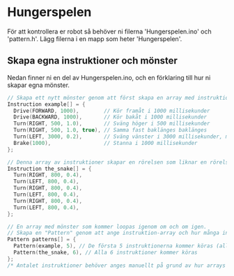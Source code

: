 # Hungerspelen
 
För att kontrollera er robot så behöver ni filerna 'Hungerspelen.ino' och 'pattern.h'. Lägg filerna i en mapp som heter 'Hungerspelen'.

## Skapa egna instruktioner och mönster

Nedan finner ni en del av Hungerspelen.ino, och en förklaring till hur ni skapar egna mönster.

```ino
// Skapa ett nytt mönster genom att först skapa en array med instruktioner
Instruction example[] = {
  Drive(FORWARD, 1000),        // Kör framåt i 1000 millisekunder  
  Drive(BACKWARD, 1000),       // Kör bakåt i 1000 millisekunder
  Turn(RIGHT, 500, 1.0),       // Sväng höger i 500 millisekunder
  Turn(RIGHT, 500, 1.0, true), // Samma fast baklänges baklänges
  Turn(LEFT, 3000, 0.2),       // Sväng vänster i 3000 millisekunder, med svängningsfaktorn 0.2
  Brake(1000),                 // Stanna i 1000 millisekunder
};

// Denna array av instruktioner skapar en rörelsen som liknar en rörelsen av en orm
Instruction the_snake[] = {
  Turn(RIGHT, 800, 0.4),
  Turn(LEFT, 800, 0.4),
  Turn(RIGHT, 800, 0.4),
  Turn(LEFT, 800, 0.4),
  Turn(RIGHT, 800, 0.4),
  Turn(LEFT, 800, 0.4),
};

// En array med mönster som kommer loopas igenom om och om igen.
// Skapa en "Pattern" genom att ange instruktion-array och hur många instruktioner som ska användas.
Pattern patterns[] = {
  Pattern(example, 5), // De första 5 instruktionerna kommer köras (alla utom Brake)
  Pattern(the_snake, 6), // Alla 6 instruktioner kommer köras
};
/* Antalet instruktioner behöver anges manuellt på grund av hur arrays fungerar */
```
